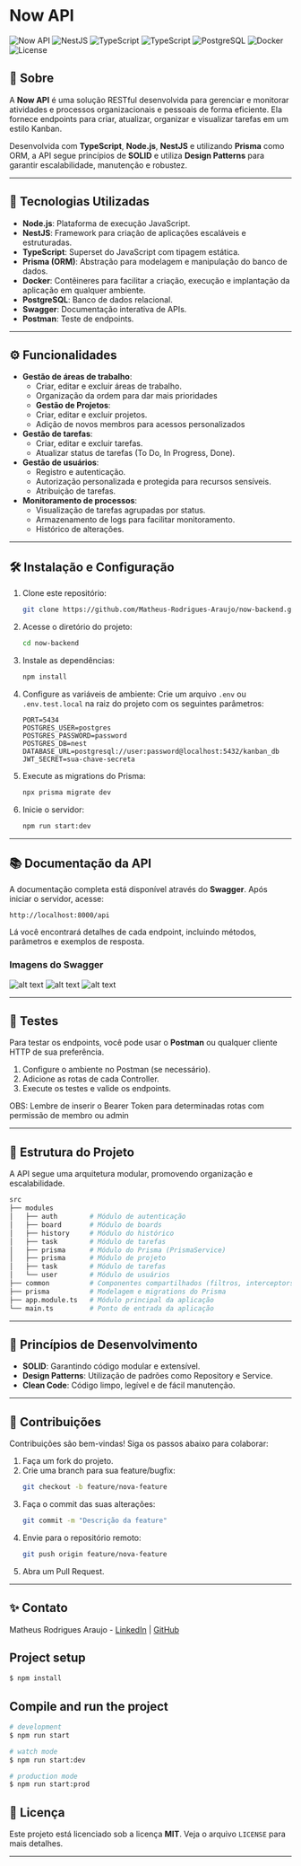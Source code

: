 # Now API

![Now API](https://img.shields.io/badge/Node.js-green)
![NestJS](https://img.shields.io/badge/NestJS-red)
![TypeScript](https://img.shields.io/badge/TypeScript-blue)
![TypeScript](https://img.shields.io/badge/Prisma-black)
![PostgreSQL](https://img.shields.io/badge/PostgreSQL-14.0-blue)
![Docker](https://img.shields.io/badge/Docker-blue)
![License](https://img.shields.io/badge/license-MIT-brightgreen)

## 📖 Sobre

A **Now API** é uma solução RESTful desenvolvida para gerenciar e monitorar atividades e processos organizacionais e pessoais de forma eficiente. Ela fornece endpoints para criar, atualizar, organizar e visualizar tarefas em um estilo Kanban.

Desenvolvida com **TypeScript**, **Node.js**, **NestJS** e utilizando **Prisma** como ORM, a API segue princípios de **SOLID** e utiliza **Design Patterns** para garantir escalabilidade, manutenção e robustez.

---

## 🚀 Tecnologias Utilizadas

- **Node.js**: Plataforma de execução JavaScript.
- **NestJS**: Framework para criação de aplicações escaláveis e estruturadas.
- **TypeScript**: Superset do JavaScript com tipagem estática.
- **Prisma (ORM)**: Abstração para modelagem e manipulação do banco de dados.
- **Docker**: Contêineres para facilitar a criação, execução e implantação da aplicação em qualquer ambiente.
- **PostgreSQL**: Banco de dados relacional.
- **Swagger**: Documentação interativa de APIs.
- **Postman**: Teste de endpoints.

---

## ⚙️ Funcionalidades

- **Gestão de áreas de trabalho**:
  - Criar, editar e excluir áreas de trabalho.
  - Organização da ordem para dar mais prioridades
  - **Gestão de Projetos**:
  - Criar, editar e excluir projetos.
  - Adição de novos membros para acessos personalizados
- **Gestão de tarefas**:
  - Criar, editar e excluir tarefas.
  - Atualizar status de tarefas (To Do, In Progress, Done).
- **Gestão de usuários**:
  - Registro e autenticação.
  - Autorização personalizada e protegida para recursos sensíveis.
  - Atribuição de tarefas.
- **Monitoramento de processos**:
  - Visualização de tarefas agrupadas por status.
  - Armazenamento de logs para facilitar monitoramento.
  - Histórico de alterações.

---

## 🛠️ Instalação e Configuração

1. Clone este repositório:
   ```bash
   git clone https://github.com/Matheus-Rodrigues-Araujo/now-backend.git
   ```
2. Acesse o diretório do projeto:
   ```bash
   cd now-backend
   ```
3. Instale as dependências:
   ```bash
   npm install
   ```
4. Configure as variáveis de ambiente:
   Crie um arquivo `.env` ou `.env.test.local` na raiz do projeto com os seguintes parâmetros:
   ```env
   PORT=5434
   POSTGRES_USER=postgres
   POSTGRES_PASSWORD=password
   POSTGRES_DB=nest
   DATABASE_URL=postgresql://user:password@localhost:5432/kanban_db
   JWT_SECRET=sua-chave-secreta
   ```
5. Execute as migrations do Prisma:
   ```bash
   npx prisma migrate dev
   ```
6. Inicie o servidor:
   ```bash
   npm run start:dev
   ```

---

## 📚 Documentação da API

A documentação completa está disponível através do **Swagger**. Após iniciar o servidor, acesse:

```
http://localhost:8000/api
```

Lá você encontrará detalhes de cada endpoint, incluindo métodos, parâmetros e exemplos de resposta.

### Imagens do Swagger

![alt text](swagger1.PNG)
![alt text](swagger2.PNG)
![alt text](swagger3.PNG)

---

## 🧪 Testes

Para testar os endpoints, você pode usar o **Postman** ou qualquer cliente HTTP de sua preferência.

1. Configure o ambiente no Postman (se necessário).
2. Adicione as rotas de cada Controller.
3. Execute os testes e valide os endpoints.

OBS: Lembre de inserir o Bearer Token para determinadas rotas com permissão de membro ou admin

---

## 🧩 Estrutura do Projeto

A API segue uma arquitetura modular, promovendo organização e escalabilidade.

```bash
src
├── modules
│   ├── auth        # Módulo de autenticação
│   ├── board       # Módulo de boards
│   ├── history     # Módulo do histórico
│   ├── task        # Módulo de tarefas
│   ├── prisma      # Módulo do Prisma (PrismaService)
│   ├── prisma      # Módulo de projeto
│   ├── task        # Módulo de tarefas
│   └── user        # Módulo de usuários
├── common          # Componentes compartilhados (filtros, interceptors, decorators, interfaces, etc.)
├── prisma          # Modelagem e migrations do Prisma
├── app.module.ts   # Módulo principal da aplicação
└── main.ts         # Ponto de entrada da aplicação
```

---

## 📌 Princípios de Desenvolvimento

- **SOLID**: Garantindo código modular e extensível.
- **Design Patterns**: Utilização de padrões como Repository e Service.
- **Clean Code**: Código limpo, legível e de fácil manutenção.

---

## 🤝 Contribuições

Contribuições são bem-vindas! Siga os passos abaixo para colaborar:

1. Faça um fork do projeto.
2. Crie uma branch para sua feature/bugfix:
   ```bash
   git checkout -b feature/nova-feature
   ```
3. Faça o commit das suas alterações:
   ```bash
   git commit -m "Descrição da feature"
   ```
4. Envie para o repositório remoto:
   ```bash
   git push origin feature/nova-feature
   ```
5. Abra um Pull Request.

---

## ✨ Contato

Matheus Rodrigues Araujo - [LinkedIn](https://www.linkedin.com/in/matheus-rodrigues-araujo/) | [GitHub](https://github.com/Matheus-Rodrigues-Araujo)

## Project setup

```bash
$ npm install
```

## Compile and run the project

```bash
# development
$ npm run start

# watch mode
$ npm run start:dev

# production mode
$ npm run start:prod
```

## 📄 Licença

Este projeto está licenciado sob a licença **MIT**. Veja o arquivo `LICENSE` para mais detalhes.

---
